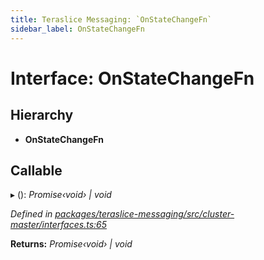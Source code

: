 ```yaml
---
title: Teraslice Messaging: `OnStateChangeFn`
sidebar_label: OnStateChangeFn
---
```


# Interface: OnStateChangeFn

## Hierarchy

* **OnStateChangeFn**

## Callable

▸ (): *Promise‹void› | void*

*Defined in [packages/teraslice-messaging/src/cluster-master/interfaces.ts:65](https://github.com/terascope/teraslice/blob/f95bb5556/packages/teraslice-messaging/src/cluster-master/interfaces.ts#L65)*

**Returns:** *Promise‹void› | void*
